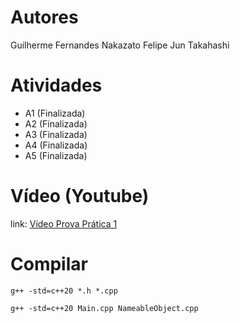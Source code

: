 # Autores
Guilherme Fernandes Nakazato
Felipe Jun Takahashi

# Atividades
- A1 (Finalizada)
- A2 (Finalizada)
- A3 (Finalizada)
- A4 (Finalizada)
- A5 (Finalizada)

# Vídeo (Youtube)
link: [Vídeo Prova Prática 1](https://www.youtube.com/watch?v=zIvqoGEAQj0)

# Compilar
```
g++ -std=c++20 *.h *.cpp
```

```
g++ -std=c++20 Main.cpp NameableObject.cpp
```